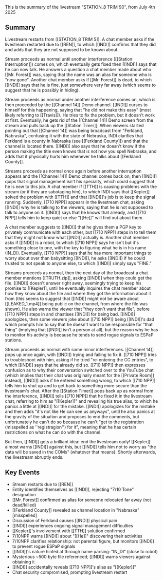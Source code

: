 This is the summary of the livestream "STATION_8 TRIM 90", from July 4th 2025

## Summary

Livestream restarts from [[STATION_8 TRIM 5]]. A chat member asks if the livestream restarted due to [[REN]], to which [[INDI]] confirms that they did and adds that they are not supposed to be known about.

Stream proceeds as normal until another interference ([[Station Interruption]]) comes on, which eventually gets fixed then [[INDI]] says that he can now talk. He answers a question a chat member made about who [[Mr. Forest]] was, saying that the name was an alias for someone who is "now gone". Another chat member asks if [[Mr. Forest]] is dead, to which [[INDI]] says that he is fine, just somewhere very far away (which seems to suggest that he is possibly in hiding).

Stream proceeds as normal under another interference comes on, which is then proceeded by the [[Channel 14]] Demo channel. [[INDI]] curses to himself for this happening, saying that "he did not make this easy" (most likely referring to [[Travis]]). He tries to fix the problem, but it doesn't work at first. Eventually, he gets rid of the [[Channel 14]] Demo screen from the stream and pulls back up the [[Station Timer]]. When viewers started pointing out that [[Channel 14]] was being broadcast from "Ferkland, Nabraska", confusing it with the state of Nebraska, INDI clarifies that Ferkland is a county in Nabraska (see [[Ferkland County]]) and that the channel is located there. [[INDI]] also says that he doesn't know if the person making the title even knows that is not how you spell Nebraska, and adds that it physically hurts him whenever he talks about [[Ferkland County]].

Streams proceeds as normal once again before another interruption appears and the [[Channel 14]] Demo channel comes back on, then [[INDI]] quips that signal management isn't his specialty, which could suggest that he is new to this job. A chat member if [[TTH]] is causing problems with the stream (or if they are sabotaging him), to which INDI says that [[Kepler]] solved the problem with [[TTH]] and that [[INDI]]'s job is to keep the signal running. Suddenly, [[710 NPP]] appears in the livestream chat, asking [[INDI]] why he is talking to the viewers, saying that he is not supposed to talk to anyone on it. [[INDI]] says that he knows that already, and [[710 NPP]] tells him to keep quiet or else "[[He]]" will find out about them.

A chat member suggests to [[INDI]] that he gives them a PGP key to privately communicate with each other, but [[710 NPP]] steps in to tell them that they might not know what [[INDI]] actually is. Another chat member asks if [[INDI]] is a robot, to which [[710 NPP]] says he isn't but it's something close to one, with the key to figuring what he is in his name (IN_DI). Eventually, [[710 NPP]] says that he has more important things to worry about over than babysitting [[INDI]], he asks [[INDI]] if he could trusted to not speak to anyone else, to which [[INDI]] simply says "FINE."

Streams proceeds as normal, then the next day of the broadcast a chat member mentions [[TRUTH.zip]], asking [[INDI]] when they could get the file. [[INDI]] doesn't answer right away, seemingly trying to keep his promise to [[Kepler]], until he eventually inquires the chat member about how they know about the file and where they got the information about it from (this seems to suggest that [[INDI]] might not be aware about [[LEAKED_1.mp4]] being public on the channel, from where the file was shown). He also warns the viewer that "they don't want that file", before [[710 NPP]] steps in and chastises [[INDI]] for being bad. [[INDI]] apologizes, then some viewers joke about [[710 NPP]] being [[INDI]]'s dad which prompts him to say that he doesn't want to be responsible for "that thing" (implying that [[INDI]] isn't a person at all), but the reason why he has to monitor his activity is because he tends to send rogue signals to ESPaP stations.

Stream proceeds as normal with some minor interferences. [[Channel 14]] pops up once again, with [[INDI]] trying and failing to fix it. [[710 NPP]] tries to troubleshoot with him, asking if he tried "re-entering the CC entries", to which [[INDI]] says that he already did so. [[710 NPP]] then expresses confusion as to why their conversation switched over to the YouTube chat (which implies that their chat was originally meant for the [[Private Room]] instead), [[INDI]] asks if he entered something wrong, to which [[710 NPP]] tells him to shut up and to get back to something more secure than the livestream's chat. After the [[Station Timer]] pops back up as normal from the interference, [[INDI]] tells [[710 NPP]] that he fixed it in the livestream chat, referring to him as "[[Kepler]]" and revealing his true alias, to which he panics a little at [[INDI]] for the mistake. [[INDI]] apologizes for the mistake and then adds "it's not like He can see us anyways", until he also panics at the gravity of the situation and proposes to end the comments, but unfortunately he can't do so because he can't "get to the registration (misspelled as ''registragion'') for it", meaning that he has certain restrictions on what he can do with the channel.

But then, [[INDI]] gets a brilliant idea: end the livestream early! [[Kepler]] almost warns [[INDI]] against this, but [[INDI]] tells him not to worry as "the data will be saved in the COMs" (whatever that means). Shortly afterwards, the livestream abruptly ends.

## Key Events

- Stream restarts due to [[REN]]
- Entity identifies themselves as [[INDI]], rejecting "7/10 Tone" designation
- [[Mr. Forest]] confirmed as alias for someone relocated far away (not dead/killed)
- [[Ferkland County]] revealed as channel location in "Nabraska" [misspelled]
- Discussion of Ferkland causes [[INDI]] physical pain
- [[INDI]] experiences ongoing signal management difficulties
- [[Kepler]]'s involvement with [[TTH]] solution confirmed
- 7/10NPP warns [[INDI]] about "[[He]]" discovering their activities
- 7/10NPP clarifies relationship: not parental figure, but monitors [[INDI]] to prevent rogue ESPaP signals
- [[INDI]]'s nature hinted at through name parsing: "IN_DI" (close to robot)
- Mysterious ~500 byte file referenced; [[INDI]] warns viewers against obtaining it
- [[INDI]] accidentally reveals [[710 NPP]]'s alias as "[[Kepler]]"
- Chat security compromised, prompting livestream restart

